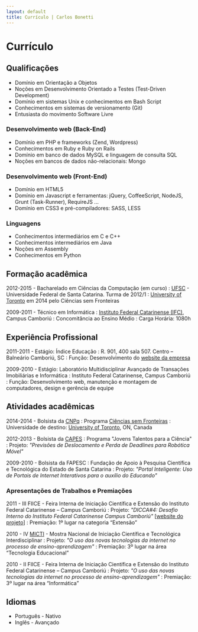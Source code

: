 ```yaml
---
layout: default
title: Currículo | Carlos Bonetti
---
```


# Currículo

## Qualificações

* Domínio em Orientação a Objetos
* Noções em Desenvolvimento Orientado a Testes (Test-Driven Development)
* Domínio em sistemas Unix e conhecimentos em Bash Script
* Conhecimentos em sistemas de versionamento (Git)
* Entusiasta do movimento Software Livre

### Desenvolvimento web (Back-End)

* Domínio em PHP e frameworks (Zend, Wordpress)
* Conhecimentos em Ruby e Ruby on Rails
* Domínio em banco de dados MySQL e linguagem de consulta SQL
* Noções em bancos de dados não-relacionais: Mongo

### Desenvolvimento web (Front-End)

* Domínio em HTML5
* Domínio em Javascript e ferramentas: jQuery, CoffeeScript, NodeJS, Grunt (Task-Runner), RequireJS ...
* Domínio em CSS3 e pré-compiladores: SASS, LESS

### Linguagens

* Conhecimentos intermediários em C e C++
* Conhecimentos intermediários em Java
* Noções em Assembly
* Conhecimentos em Python

## Formação acadêmica

2012-2015 - Bacharelado em Ciências da Computação (em curso)
: [UFSC](http://ufsc.br) - Universidade Federal de Santa Catarina. Turma de 2012/1
: [University of Toronto](http://www.utoronto.ca/) em 2014 pelo Ciências sem Fronteiras

2009-2011 - Técnico em Informática
: [Instituto Federal Catarinense (IFC)](http://www.ifc.edu.br/site/), Campus Camboriú
: Concomitância ao Ensino Médio
: Carga Horária: 1080h

## Experiência Profissional

2011-2011 - Estágio: Índice Educação
: R. 901, 400 sala 507. Centro – Balneário Camboriú, SC
: Função: Desenvolvimento do [website da empresa](http://indiceeducacao.com.br)

2009-2010 - Estágio: Laboratório Multidisciplinar Avançado de Transações Imobiliárias e Informática
: Instituto Federal Catarinense, Campus Camboriú
: Função: Desenvolvimento web, manutenção e montagem de computadores, design e gerência de equipe

## Atividades acadêmicas

2014-2014 - Bolsista da [CNPq](http://www.cnpq.br/)
: Programa [Ciências sem Fronteiras](http://www.cienciasemfronteiras.gov.br/)
: Universidade de destino: [University of Toronto](http://www.utoronto.ca/), ON, Canada

2012-2013 - Bolsista da [CAPES](http://www.capes.gov.br/)
: Programa "Jovens Talentos para a Ciência"
: Projeto: _"Previsões de Deslocamento e Perda de Deadlines para Robótica Móvel"_

2009-2010 - Bolsista da FAPESC
: Fundação de Apoio à Pesquisa Científica e Tecnológica do Estado de Santa Catarina
: Projeto: _"Portal Inteligente: Uso de Portais de Internet Interativos para o auxílio do Educando"_

### Apresentações de Trabalhos e Premiações

2011 - III FIICE - Feira Interna de Iniciação Científica e Extensão do Instituto Federal Catarinense – Campus Camboriú
: Projeto: _"DICCA#4: Desafio Interno do Instituto Federal Catarinense Campus Camboriú"_ \[[website do projeto](http://www.ifc-camboriu.edu.br/dicca/)\]
: Premiação: 1º lugar na categoria “Extensão”

2010 - IV [MICTI](http://www.biblioteca.ifc-camboriu.edu.br/micti/) - Mostra Nacional de Iniciação Científica e Tecnológica Interdisciplinar
: Projeto: _"O uso das novas tecnologias da internet no processo de ensino-aprendizagem"_
: Premiação: 3º lugar na área “Tecnologia Educacional”

2010 - II FIICE - Feira Interna de Iniciação Científica e Extensão do Instituto Federal Catarinense – Campus Camboriú
: Projeto: _"O uso das novas tecnologias da internet no processo de ensino-aprendizagem"_
: Premiação: 3º lugar na área “Informática”

## Idiomas

* Português - Nativo
* Inglês - Avançado
